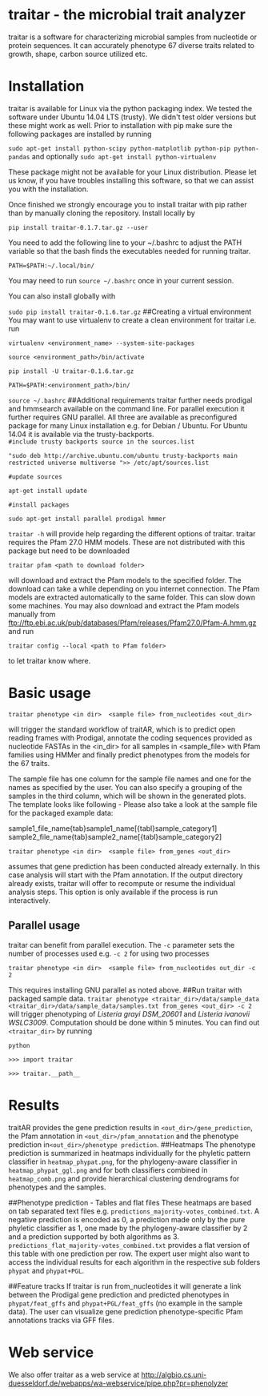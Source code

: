 # traitar - the microbial trait analyzer
traitar is a software for characterizing microbial samples from nucleotide or protein sequences. It can accurately phenotype 67 diverse traits related to growth, shape, carbon source utilized etc.

# Installation
traitar is available for Linux via the python packaging index. We tested the software under Ubuntu 14.04 LTS (trusty). We didn't test older versions but these might work as well. 
Prior to installation with pip make sure the following packages are installed by running

``sudo apt-get install python-scipy python-matplotlib python-pip python-pandas``
and optionally
``sudo apt-get install python-virtualenv``

These package might not be available for your Linux distribution. Please let us know, if you have troubles installing this software, so that we can assist you with the installation.

Once finished we strongly encourage you to install traitar with pip rather than by manually cloning the repository. Install locally by

``pip install traitar-0.1.7.tar.gz --user``

You need to add the following line to your ~/.bashrc to adjust the PATH variable so that the bash finds the executables needed for running traitar. 

``PATH=$PATH:~/.local/bin/``

You may need to run ``source ~/.bashrc`` once in your current session.

You can also install globally with

``sudo pip install traitar-0.1.6.tar.gz``
##Creating a virtual environment
You may want to use virtualenv to create a clean environment for traitar i.e. run

``virtualenv <environment_name> --system-site-packages``

``source <environment_path>/bin/activate``

``pip install -U traitar-0.1.6.tar.gz``

``PATH=$PATH:<environment_path>/bin/``

``source ~/.bashrc``
##Additional requirements
traitar further needs prodigal and hmmsearch available on the command line. For parallel execution it further requires GNU parallel.
All three are available as preconfigured package for many Linux installation e.g. for Debian / Ubuntu. For Ubuntu 14.04 it is available via the trusty-backports.  
``#include trusty backports source in the sources.list``

``"sudo deb http://archive.ubuntu.com/ubuntu trusty-backports main restricted universe multiverse ">> /etc/apt/sources.list``

``#update sources``

``apt-get install update``

``#install packages``

``sudo apt-get install parallel prodigal hmmer``

``traitar -h`` will provide help regarding the different options of traitar.
traitar requires the Pfam 27.0 HMM models. These are not distributed with this package but need to be downloaded

``traitar pfam <path to download folder>``

will download and extract the Pfam models to the specified folder. The download can take a while depending on you internet connection. The Pfam models are extracted automatically to the same folder. This can slow down some machines. 
You may also download and extract the Pfam models manually from ftp://ftp.ebi.ac.uk/pub/databases/Pfam/releases/Pfam27.0/Pfam-A.hmm.gz and run 

``traitar config --local <path to Pfam folder>``

to let traitar know where.
# Basic usage

``traitar phenotype <in dir>  <sample file> from_nucleotides <out_dir> `` 

will trigger the standard workflow of traitAR, which is to predict open reading frames with Prodigal, annotate the coding sequences provided as nucleotide FASTAs in the <in_dir> for all samples in <sample_file> with Pfam families using HMMer and finally predict phenotypes from the models for the 67 traits. 

The sample file has one column for the sample file names and one for the names as specified by the user. You can also specify a grouping of the samples in the third column, which will be shown in the generated plots. The template looks like following - Please also take a look at the sample file for the packaged example data:

sample1_file_name{tab}sample1_name[{tabl}sample_category1]
sample2_file_name{tab}sample2_name[{tabl}sample_category2]

``traitar phenotype <in dir>  <sample file> from_genes <out_dir> `` 
 
assumes that gene prediction has been conducted already externally. In this case analysis will start with the Pfam annotation. If the output directory already exists, traitar will offer to recompute or resume the individual analysis steps. This option is only available if the process is run interactively.
## Parallel usage
traitar can benefit from parallel execution. The ``-c`` parameter sets the number of processes used e.g. ``-c 2`` for using two processes

``traitar phenotype <in dir>  <sample file> from_nucleotides out_dir -c 2`` 

This requires installing GNU parallel as noted above.
##Run traitar with packaged sample data.
``traitar phenotype <traitar_dir>/data/sample_data <traitar_dir>/data/sample_data/samples.txt from_genes <out_dir> -c 2`` will trigger phenotyping of *Listeria grayi DSM_20601* and *Listeria ivanovii WSLC3009*. Computation should be done within 5 minutes. You can find out ``<traitar_dir>`` by running

``python``

``>>> import traitar``

``>>> traitar.__path__``
# Results
traitAR provides the gene prediction results in ``<out_dir>/gene_prediction``, the Pfam annotation in ``<out_dir>/pfam_annotation`` and the phenotype prediction in``<out_dir>/phenotype prediction``.
##Heatmaps
 The phenotype prediction is summarized in heatmaps individually for the phyletic pattern classifier in ``heatmap_phypat.png``, for the phylogeny-aware classifier in ``heatmap_phypat_ggl.png`` and for both classifiers combined in ```heatmap_comb.png``` and provide hierarchical clustering dendrograms for phenotypes and the samples.

##Phenotype prediction - Tables and flat files
These heatmaps are based on tab separated text files e.g. ``predictions_majority-votes_combined.txt``. A negative prediction is encoded as 0, a prediction made only by the pure phyletic classifier as 1, one made by the phylogeny-aware classifier by 2 and a prediction supported by both algorithms as 3. ``predictions_flat_majority-votes_combined.txt`` provides a flat version of this table with one prediction per row. The expert user might also want to access the individual results for each algorithm in the respective sub folders ``phypat`` and ``phypat+PGL``.

##Feature tracks
If traitar is run from_nucleotides it will generate a link between the Prodigal gene prediction and predicted phenotypes in ``phypat/feat_gffs`` and ``phypat+PGL/feat_gffs`` (no example in the sample data). The user can visualize gene prediction  phenotype-specific Pfam annotations tracks via GFF files.


# Web service
We also offer traitar as a web service at
http://algbio.cs.uni-duesseldorf.de/webapps/wa-webservice/pipe.php?pr=phenolyzer 
